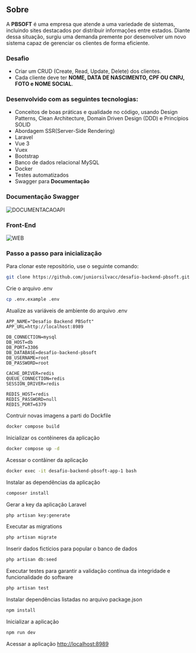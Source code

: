 ## Sobre
A **PBSOFT** é uma empresa que atende a uma variedade de sistemas, incluindo sites destacados por distribuir informações entre estados. Diante dessa situação, surgiu uma demanda premente por desenvolver um novo sistema capaz de gerenciar os clientes de forma eficiente.

### Desafio
- Criar um CRUD (Create, Read, Update, Delete) dos clientes.
- Cada cliente deve ter **NOME, DATA DE NASCIMENTO, CPF OU CNPJ, FOTO e NOME SOCIAL**.

### Desenvolvido com as seguintes tecnologias:
- Conceitos de boas práticas e qualidade no código, usando Design Patterns, Clean Architecture, Domain Driven Design (DDD) e Princípios SOLID
- Abordagem SSR(Server-Side Rendering)
- Laravel
- Vue 3
- Vuex
- Bootstrap
- Banco de dados relacional MySQL
- Docker
- Testes automatizados
- Swagger para **Documentação**

### Documentação Swagger
![DOCUMENTACAOAPI](https://github.com/juniorsilvacc/desafio-backend-pbsoft/assets/43589505/8e9aee25-d2ac-49d3-9517-681a84cc5cc7)

### Front-End
![WEB](https://github.com/juniorsilvacc/desafio-backend-pbsoft/assets/43589505/c18e68b0-d9e4-48c1-9d6a-af02b4481919)

### Passo a passo para inicialização
Para clonar este repositório, use o seguinte comando:
```sh 
git clone https://github.com/juniorsilvacc/desafio-backend-pbsoft.git
```

Crie o arquivo .env
```sh 
cp .env.example .env
```

Atualize as variáveis de ambiente do arquivo .env
```dosini
APP_NAME="Desafio Backend PBSoft"
APP_URL=http://localhost:8989

DB_CONNECTION=mysql
DB_HOST=db
DB_PORT=3306
DB_DATABASE=desafio-backend-pbsoft
DB_USERNAME=root
DB_PASSWORD=root

CACHE_DRIVER=redis
QUEUE_CONNECTION=redis
SESSION_DRIVER=redis

REDIS_HOST=redis
REDIS_PASSWORD=null
REDIS_PORT=6379
```

Contruir novas imagens a parti do Dockfile
```sh 
docker compose build
```

Inicializar os contêineres da aplicação
```sh 
docker compose up -d
```

Acessar o contâiner da aplicação
```sh 
docker exec -it desafio-backend-pbsoft-app-1 bash
```

Instalar as dependências da aplicação
```sh 
composer install
```

Gerar a key da aplicação Laravel
```sh 
php artisan key:generate
```

Executar as migrations
```sh 
php artisan migrate
```

Inserir dados fictícios para popular o banco de dados
```sh 
php artisan db:seed
```

Executar testes para garantir a validação contínua da integridade e funcionalidade do software
```sh 
php artisan test
```

Instalar dependências listadas no arquivo package.json
```sh 
npm install
```

Inicializar a aplicação
```sh 
npm run dev
```

Acessar a aplicação
[http://localhost:8989](http://localhost:8989)
